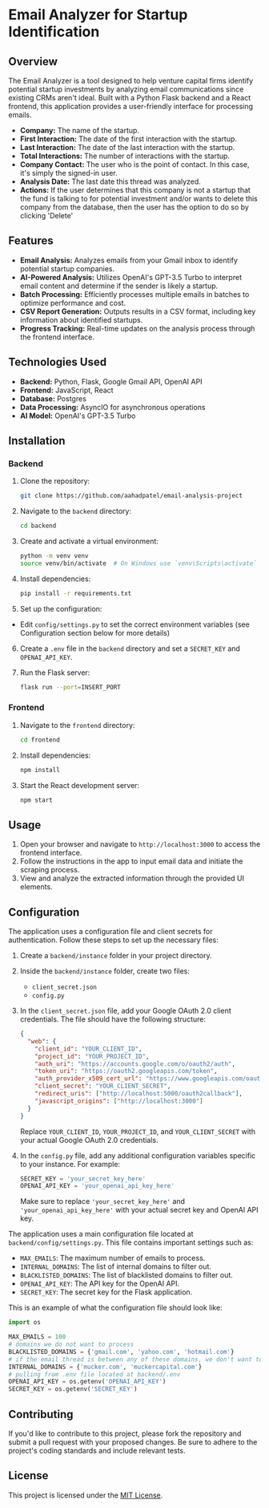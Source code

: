 # Email Analyzer for Startup Identification

## Overview

The Email Analyzer is a tool designed to help venture capital firms identify potential startup investments by analyzing email communications since existing CRMs aren't ideal. Built with a Python Flask backend and a React frontend, this application provides a user-friendly interface for processing emails.

- **Company:** The name of the startup.
- **First Interaction:** The date of the first interaction with the startup.
- **Last Interaction:** The date of the last interaction with the startup.
- **Total Interactions:** The number of interactions with the startup.
- **Company Contact:** The user who is the point of contact. In this case, it's simply the signed-in user.
- **Analysis Date:** The last date this thread was analyzed.
- **Actions:** If the user determines that this company is not a startup that the fund is talking to for potential investment and/or wants to delete this company from the database, then the user has the option to do so by clicking 'Delete'

## Features

- **Email Analysis:** Analyzes emails from your Gmail inbox to identify potential startup companies.
- **AI-Powered Analysis:** Utilizes OpenAI's GPT-3.5 Turbo to interpret email content and determine if the sender is likely a startup.
- **Batch Processing:** Efficiently processes multiple emails in batches to optimize performance and cost.
- **CSV Report Generation:** Outputs results in a CSV format, including key information about identified startups.
- **Progress Tracking:** Real-time updates on the analysis process through the frontend interface.

## Technologies Used

- **Backend:** Python, Flask, Google Gmail API, OpenAI API
- **Frontend:** JavaScript, React
- **Database:** Postgres
- **Data Processing:** AsyncIO for asynchronous operations
- **AI Model:** OpenAI's GPT-3.5 Turbo

## Installation

### Backend

1. Clone the repository:

   ```bash
   git clone https://github.com/aahadpatel/email-analysis-project
   ```

2. Navigate to the `backend` directory:

   ```bash
   cd backend
   ```

3. Create and activate a virtual environment:

   ```bash
   python -m venv venv
   source venv/bin/activate  # On Windows use `venv\Scripts\activate`
   ```

4. Install dependencies:

   ```bash
   pip install -r requirements.txt
   ```

5. Set up the configuration:

- Edit `config/settings.py` to set the correct environment variables (see Configuration section below for more details)

6. Create a `.env` file in the `backend` directory and set a `SECRET_KEY` and `OPENAI_API_KEY`.

7. Run the Flask server:
   ```bash
   flask run --port=INSERT_PORT
   ```

### Frontend

1. Navigate to the `frontend` directory:

   ```bash
   cd frontend
   ```

2. Install dependencies:

   ```bash
   npm install
   ```

3. Start the React development server:
   ```bash
   npm start
   ```

## Usage

1. Open your browser and navigate to `http://localhost:3000` to access the frontend interface.
2. Follow the instructions in the app to input email data and initiate the scraping process.
3. View and analyze the extracted information through the provided UI elements.

## Configuration

The application uses a configuration file and client secrets for authentication. Follow these steps to set up the necessary files:

1. Create a `backend/instance` folder in your project directory.

2. Inside the `backend/instance` folder, create two files:

   - `client_secret.json`
   - `config.py`

3. In the `client_secret.json` file, add your Google OAuth 2.0 client credentials. The file should have the following structure:

   ```json
   {
     "web": {
       "client_id": "YOUR_CLIENT_ID",
       "project_id": "YOUR_PROJECT_ID",
       "auth_uri": "https://accounts.google.com/o/oauth2/auth",
       "token_uri": "https://oauth2.googleapis.com/token",
       "auth_provider_x509_cert_url": "https://www.googleapis.com/oauth2/v1/certs",
       "client_secret": "YOUR_CLIENT_SECRET",
       "redirect_uris": ["http://localhost:5000/oauth2callback"],
       "javascript_origins": ["http://localhost:3000"]
     }
   }
   ```

   Replace `YOUR_CLIENT_ID`, `YOUR_PROJECT_ID`, and `YOUR_CLIENT_SECRET` with your actual Google OAuth 2.0 credentials.

4. In the `config.py` file, add any additional configuration variables specific to your instance. For example:

   ```python
   SECRET_KEY = 'your_secret_key_here'
   OPENAI_API_KEY = 'your_openai_api_key_here'
   ```

   Make sure to replace `'your_secret_key_here'` and `'your_openai_api_key_here'` with your actual secret key and OpenAI API key.

The application uses a main configuration file located at `backend/config/settings.py`. This file contains important settings such as:

- `MAX_EMAILS`: The maximum number of emails to process.
- `INTERNAL_DOMAINS`: The list of internal domains to filter out.
- `BLACKLISTED_DOMAINS`: The list of blacklisted domains to filter out.
- `OPENAI_API_KEY`: The API key for the OpenAI API.
- `SECRET_KEY`: The secret key for the Flask application.

This is an example of what the configuration file should look like:

```python
import os

MAX_EMAILS = 100
# domains we do not want to process
BLACKLISTED_DOMAINS = {'gmail.com', 'yahoo.com', 'hotmail.com'}
# if the email thread is between any of these domains, we don't want to process it
INTERNAL_DOMAINS = {'mucker.com', 'muckercapital.com'}
# pulling from .env file located at backend/.env
OPENAI_API_KEY = os.getenv('OPENAI_API_KEY')
SECRET_KEY = os.getenv('SECRET_KEY')
```

## Contributing

If you'd like to contribute to this project, please fork the repository and submit a pull request with your proposed changes. Be sure to adhere to the project's coding standards and include relevant tests.

## License

This project is licensed under the [MIT License](LICENSE).
